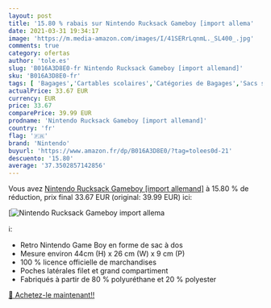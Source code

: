 ```yaml
---
layout: post
title: '15.80 % rabais sur Nintendo Rucksack Gameboy [import allema'
date: 2021-03-31 19:34:17
image: 'https://m.media-amazon.com/images/I/41SERrLqnmL._SL400_.jpg'
comments: true
category: ofertas
author: 'tole.es'
slug: 'B016A3D8E0-fr Nintendo Rucksack Gameboy [import allemand]'
sku: 'B016A3D8E0-fr'
tags: [ 'Bagages','Cartables scolaires','Catégories de Bagages','Sacs scolaires, cartables et trousses','Sacs à dos','Sacs à dos loisir','Sacs à dos pour enfant','nintendo', ]
actualPrice: 33.67 EUR
currency: EUR
price: 33.67
comparePrice: 39.99 EUR
prodname: 'Nintendo Rucksack Gameboy [import allemand]'
country: 'fr'
flag: '🇫🇷'
brand: 'Nintendo'
buyurl: 'https://www.amazon.fr/dp/B016A3D8E0/?tag=tolees0d-21'
descuento: '15.80'
average: '37.3502857142856'
---
```


Vous avez [Nintendo Rucksack Gameboy [import allemand]](https://www.amazon.fr/dp/B016A3D8E0/?tag=tolees0d-21)  à  15.80 % de réduction, prix final  33.67 EUR (original: 39.99 EUR) ici:

[![Nintendo Rucksack Gameboy [import allema](https://m.media-amazon.com/images/I/41SERrLqnmL._SL400_.jpg)](https://www.amazon.fr/dp/B016A3D8E0/?tag=tolees0d-21)

ℹ️:

- Retro Nintendo Game Boy en forme de sac à dos
- Mesure environ 44cm (H) x 26 cm (W) x 9 cm (P)
- 100 % licence officielle de marchandises
- Poches latérales filet et grand compartiment
- Fabriqués à partir de 80 % polyuréthane et 20 % polyester

[🛒 Achetez-le maintenant!!](https://www.amazon.fr/dp/B016A3D8E0/?tag=tolees0d-21)

